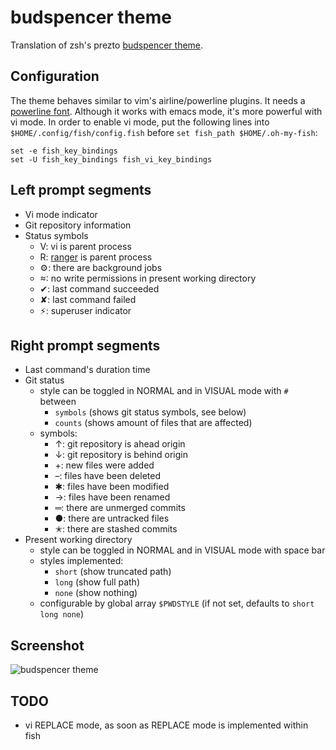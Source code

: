 # budspencer theme

Translation of zsh's prezto [budspencer theme][budspencer].

## Configuration

The theme behaves similar to vim's airline/powerline plugins. It needs a
[powerline font][font]. Although it works with emacs mode, it's more powerful
with vi mode. In order to enable vi mode, put the following lines into
`$HOME/.config/fish/config.fish` before `set fish_path $HOME/.oh-my-fish`:

```
set -e fish_key_bindings
set -U fish_key_bindings fish_vi_key_bindings
```

## Left prompt segments

- Vi mode indicator
- Git repository information
- Status symbols
  * V: vi is parent process
  * R: [ranger][ranger] is parent process
  * ⚙: there are background jobs
  * : no write permissions in present working directory
  * ✔: last command succeeded
  * ✘: last command failed
  * ⚡: superuser indicator

## Right prompt segments

- Last command's duration time
- Git status
  * style can be toggled in NORMAL and in VISUAL mode with `#` between
    - `symbols` (shows git status symbols, see below)
    - `counts` (shows amount of files that are affected)
  * symbols:
    - ↑: git repository is ahead origin
    - ↓: git repository is behind origin
    - +: new files were added
    - –: files have been deleted
    - ✱: files have been modified
    - →: files have been renamed
    - ═: there are unmerged commits
    - ●: there are untracked files
    - ✭: there are stashed commits
- Present working directory
  * style can be toggled in NORMAL and in VISUAL mode with space bar
  * styles implemented:
    - `short` (show truncated path)
    - `long` (show full path)
    - `none` (show nothing)
  * configurable by global array `$PWDSTYLE` (if not set, defaults to `short long none`)

## Screenshot

![budspencer theme][screenshot]

## TODO

- vi REPLACE mode, as soon as REPLACE mode is implemented within fish

[budspencer]: https://github.com/tannhuber/prezto
[font]: https://github.com/Lokaltog/powerline-fonts
[ranger]: http://ranger.nongnu.org/
[screenshot]: https://raw.githubusercontent.com/tannhuber/prezto/master/screenshots/budspencer.png
